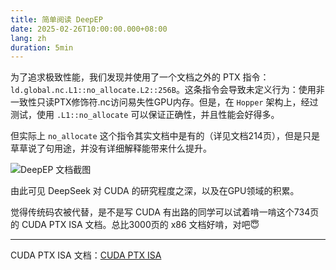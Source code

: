 ```yaml
---
title: 简单阅读 DeepEP
date: 2025-02-26T10:00:00.000+08:00
lang: zh
duration: 5min
---
```


为了追求极致性能，我们发现并使用了一个文档之外的 PTX 指令：`ld.global.nc.L1::no_allocate.L2::256B`。这条指令会导致未定义行为：使用非一致性只读PTX修饰符.nc访问易失性GPU内存。但是，在 `Hopper` 架构上，经过测试，使用 `.L1::no_allocate` 可以保证正确性，并且性能会好得多。

但实际上 `no_allocate` 这个指令其实文档中是有的（详见文档214页），但是只是草草说了句用途，并没有详细解释能带来什么提升。

![DeepEP 文档截图](/deep-ep/214.png)

由此可见 DeepSeek 对 CUDA 的研究程度之深，以及在GPU领域的积累。

觉得传统码农被代替，是不是写 CUDA 有出路的同学可以试着啃一啃这个734页的 CUDA PTX ISA 文档。总比3000页的 x86 文档好啃，对吧😇

---

CUDA PTX ISA 文档：[CUDA PTX ISA](https://docs.nvidia.com/cuda/pdf/ptx_isa_8.7.pdf)
